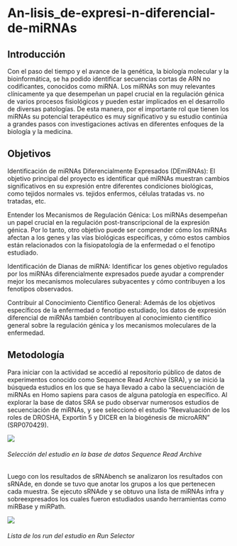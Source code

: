 # An-lisis_de-expresi-n-diferencial-de-miRNAs

## Introducción

Con el paso del tiempo y el avance de la genética, la biología molecular y la
bioinformática, se ha podido identificar secuencias cortas de ARN no codificantes,
conocidos como miRNA. Los miRNAs son muy relevantes clínicamente ya que
desempeñan un papel crucial en la regulación génica de varios procesos fisiológicos
y pueden estar implicados en el desarrollo de diversas patologías. De esta manera,
por el importante rol que tienen los miRNAs su potencial terapéutico es muy
significativo y su estudio continúa a grandes pasos con investigaciones activas en
diferentes enfoques de la biología y la medicina.

## Objetivos
Identificación de miRNAs Diferencialmente Expresados (DEmiRNAs): El objetivo principal del proyecto es identificar qué miRNAs muestran cambios significativos en su expresión entre diferentes condiciones biológicas, como tejidos normales vs. tejidos enfermos, células tratadas vs. no tratadas, etc.

Entender los Mecanismos de Regulación Génica: Los miRNAs desempeñan un papel crucial en la regulación post-transcripcional de la expresión génica. Por lo tanto, otro objetivo puede ser comprender cómo los miRNAs afectan a los genes y las vías biológicas específicas, y cómo estos cambios están relacionados con la fisiopatología de la enfermedad o el fenotipo estudiado.

Identificación de Dianas de miRNA: Identificar los genes objetivo regulados por los miRNAs diferencialmente expresados puede ayudar a comprender mejor los mecanismos moleculares subyacentes y cómo contribuyen a los fenotipos observados.

Contribuir al Conocimiento Científico General: Además de los objetivos específicos de la enfermedad o fenotipo estudiado, los datos de expresión diferencial de miRNAs también contribuyen al conocimiento científico general sobre la regulación génica y los mecanismos moleculares de la enfermedad.

## Metodología
Para iniciar con la actividad se accedió al repositorio público de datos de
experimentos conocido como Sequence Read Archive (SRA), y se inició la búsqueda
estudios en los que se haya llevado a cabo la secuenciación de miRNAs en Homo
sapiens para casos de alguna patología en específico.
Al explorar la base de datos SRA se pudo observar numerosos estudios de
secuenciación de miRNAs, y see seleccionó el estudio “Reevaluación de los roles de
DROSHA, Exportin 5 y DICER en la biogénesis de microARN” (SRP070429).

![](https://i.postimg.cc/mrfxQc2X/Imagen-1.png)
###### Selección del estudio en la base de datos Sequence Read Archive


Luego con los resultados de sRNAbench se analizaron los resultados con sRNAde, en donde se tuvo que anotar los grupos a los que pertenecen cada muestra. Se ejecuto sRNAde y se obtuvo una lista de miRNAs infra y sobreexpresados los cuales fueron estudiados usando herramientas como miRBase y miRPath.

![](https://i.postimg.cc/6Qdkz989/Imagen-2.png)
###### Lista de los run del estudio en Run Selector




